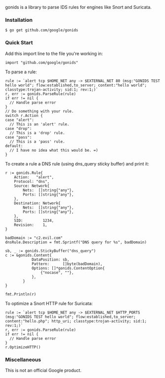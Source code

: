 gonids is a library to parse IDS rules for engines like Snort and Suricata.

### Installation
```
$ go get github.com/google/gonids
```

### Quick Start
Add this import line to the file you're working in:
```
import "github.com/google/gonids"
```

To parse a rule:
```
rule := `alert tcp $HOME_NET any -> $EXTERNAL_NET 80 (msg:"GONIDS TEST hello world"; flow:established,to_server; content:"hello world"; classtype:trojan-activity; sid:1; rev:1;)`
r, err := gonids.ParseRule(rule)
if err != nil {
  // Handle parse error
}
// Do something with your rule.
switch r.Action {
case "alert":
  // This is an 'alert' rule.
case "drop":
  // This is a 'drop' rule.
case "pass":
  // This is a 'pass' rule.
default:
  // I have no idea what this would be. =)
}
```

To create a rule a DNS rule (using dns_query sticky buffer) and print it:
```
r := gonids.Rule{
	Action:   "alert",
	Protocol: "dns",
	Source: Network{
		Nets:  []string{"any"},
		Ports: []string{"any"},
	},
	Destination: Network{
		Nets:  []string{"any"},
		Ports: []string{"any"},
	},
	SID:         1234,
	Revision:    1,
}

badDomain := "c2.evil.com"
dnsRule.Description = fmt.Sprintf("DNS query for %s", badDomain)

sb, _ := gonids.StickyBuffer("dns_query")
c := &gonids.Content{
			DataPosition: sb,
			Pattern:      []byte(badDomain),
			Options: []*gonids.ContentOption{
				{"nocase", ""},
			},
		}
}

fmt.Println(r)
```

To optimize a Snort HTTP rule for Suricata:
```
rule := `alert tcp $HOME_NET any -> $EXTERNAL_NET $HTTP_PORTS (msg:"GONIDS TEST hello world"; flow:established,to_server; content:"hello.php"; http_uri; classtype:trojan-activity; sid:1; rev:1;)`
r, err := gonids.ParseRule(rule)
if err != nil {
  // Handle parse error
}
r.OptimizeHTTP()
```

### Miscellaneous
This is not an official Google product.
